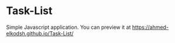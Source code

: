 # Task-List
Simple Javascript application. You can preview it at https://ahmed-elkodsh.github.io/Task-List/
